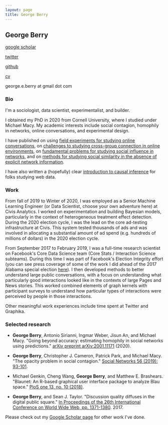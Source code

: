 ```yaml
---
layout: page
title: George Berry
---
```


## George Berry

[google scholar](https://scholar.google.com/citations?user=QqsOZm4AAAAJ&hl=en)

[twitter](https://twitter.com/george_berry)

[github](https://github.com/georgeberry)

[cv](georgeberry.github.io/cv.pdf)

george.e.berry at gmail dot com

### Bio

I'm a sociologist, data scientist, experimentalist, and builder. 

I obtained my PhD in 2020 from Cornell University, where I studied under Michael Macy. My academic interests include social contagion, homophily in networks, online conversations, and experimental design.

I have published on using [field experiments for studying online conversations](https://arxiv.org/pdf/1702.06677.pdf), on [challenges to studying cross-group connection in online environments](https://arxiv.org/pdf/2001.11171.pdf), on [fundamental problems for studying social influence in networks](https://arxiv.org/pdf/1702.02700.pdf), and on [methods for studying social similarity in the absence of explicit network information](https://journals.plos.org/plosone/article?id=10.1371/journal.pone.0204990).

I have also written a (hopefully) clear [introduction to causal inference](https://osf.io/preprints/socarxiv/ncvqs/) for folks studying web data.

### Work

From fall of 2019 to Winter of 2020, I was employed as a Senior Machine Learning Engineer (or Data Scientist, choose your own adventure here) at Civis Analytics. I worked on experimentation and building Bayesian models, particularly in the context of heterogeneous treatment effect detection. During the 2020 election cycle, I was the lead on the core ad-testing infrastructure at Civis. This system tested thousands of ads and was involved in allocating a substantial amount of ad spend (e.g. hundreds of millions of dollars) in the 2020 election cycle.

From September 2017 to February 2019, I was a full-time research scientist on Facebook's Core Data Science team (Core Stats / Interaction Science subteams). During this time I was part of Facebook's Election Integrity effort (you can see press coverage of some of the work I did ahead of the 2017 Alabama special election [here](https://money.cnn.com/2018/03/21/technology/mark-zuckerberg-cnn-interview-transcript/index.html)). I then developed methods to better understand large public conversations, with a focus on understanding what particularly good interactions looked like in the contexts of large Pages and News stories. This worked combined elements of graph kernels with participant surveys to understand how particular types of interactions were perceived by people in those interactions.

Other meaningful work experiences include time spent at Twitter and Graphika.

### Selected research

* **George Berry**, Antonio Sirianni, Ingmar Weber, Jisun An, and Michael Macy. "Going beyond accuracy: estimating homophily in social networks using predictions." [arXiv preprint arXiv:2001.11171](https://arxiv.org/abs/2001.11171) (2020).

* **George Berry**, Christopher J. Cameron, Patrick Park, and Michael Macy. "The opacity problem in social contagion." [Social Networks 56 (2019): 93-101](https://arxiv.org/pdf/1702.02700.pdf).

* Michael Genkin, Cheng Wang, **George Berry**, and Matthew E. Brashears. "Blaunet: An R-based graphical user interface package to analyze Blau space." [PloS one 13, no. 10 (2018)](https://journals.plos.org/plosone/article/file?type=printable&id=10.1371/journal.pone.0204990).

* **George Berry**, and Sean J. Taylor. "Discussion quality diffuses in the digital public square." [In Proceedings of the 26th International Conference on World Wide Web, pp. 1371-1380](https://arxiv.org/pdf/1702.06677.pdf). 2017.

Please check out my [Google Scholar page](https://scholar.google.com/citations?user=QqsOZm4AAAAJ&hl=en) for other work I've done.
